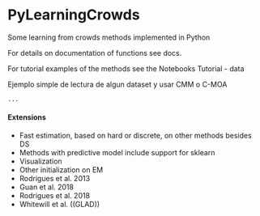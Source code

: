 # PyLearningCrowds
Some learning from crowds methods implemented in Python

For details on documentation of functions see docs.

For tutorial examples of the methods see the Notebooks Tutorial - data


Ejemplo simple de lectura de algun dataset y usar CMM o C-MOA
```python
...
```


#### Extensions
* Fast estimation, based on hard or discrete, on other methods besides DS
* Methods with predictive model include support for sklearn
* Visualization
* Other initialization on EM
* Rodrigues et al. 2013
* Guan et al. 2018
* Rodrigues et al. 2018
* Whitewill et al. ((GLAD))